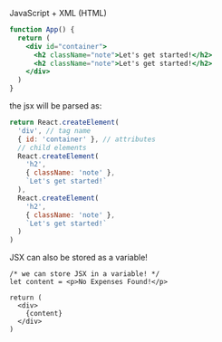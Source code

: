 JavaScript + XML (HTML)

```jsx
function App() {
  return (
    <div id="container">
      <h2 className="note">Let's get started!</h2>
      <h2 className="note">Let's get started!</h2>
    </div>
  )
}
```

the jsx will be parsed as:
```js
return React.createElement(
  'div', // tag name
  { id: 'container' }, // attributes
  // child elements
  React.createElement(
    'h2',
    { className: 'note' },
    `Let's get started!`
  ),
  React.createElement(
    'h2',
    { className: 'note' },
    `Let's get started!`
  )
)
```

JSX can also be stored as a variable!
```JSX
/* we can store JSX in a variable! */
let content = <p>No Expenses Found!</p>

return (
  <div>
    {content}
  </div>
)
```
